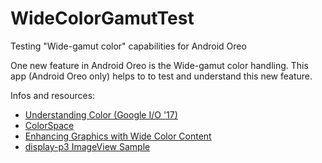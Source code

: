 # WideColorGamutTest
Testing "Wide-gamut color" capabilities for Android Oreo

One new feature in Android Oreo is the Wide-gamut color handling. This app (Android Oreo only) helps to to test and understand this new feature.

Infos and resources:
* [Understanding Color (Google I/O '17)](https://youtu.be/r8NeG0wmFXM)
* [ColorSpace](https://developer.android.com/reference/android/graphics/ColorSpace.html)
* [Enhancing Graphics with Wide Color Content](https://developer.android.com/training/wide-color-gamut/index.html)
* [display-p3 ImageView Sample](https://github.com/googlesamples/android-ndk/tree/master/display-p3)
